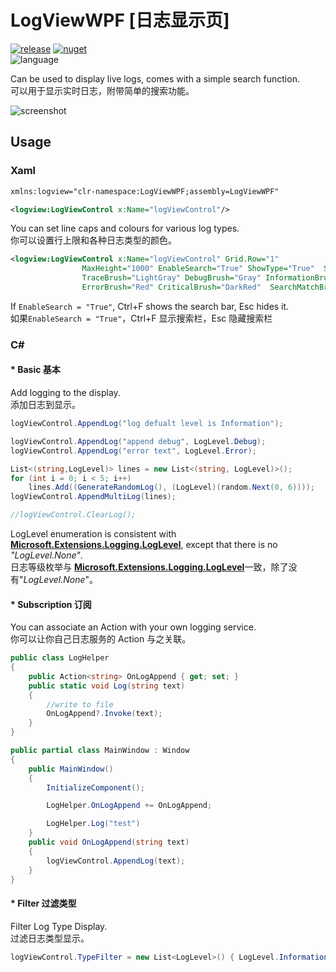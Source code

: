# LogViewWPF [日志显示页]

[![release](https://img.shields.io/github/v/release/tp1415926535/LogViewWPF?color=green&logo=github)](https://github.com/tp1415926535/LogViewWPF/releases) 
[![nuget](https://img.shields.io/nuget/v/LogViewWPF?color=lightblue&logo=nuget)](https://www.nuget.org/packages/LogViewWPF)     
![language](https://img.shields.io/github/languages/top/tp1415926535/LogViewWPF)

Can be used to display live logs, comes with a simple search function.    
可以用于显示实时日志，附带简单的搜索功能。   
    

![screenshot](https://github.com/tp1415926535/LogViewWPF/assets/58326584/b593f591-17e4-4fa0-b1a0-c86e5a295ec6)


## Usage
### Xaml
``` xml
xmlns:logview="clr-namespace:LogViewWPF;assembly=LogViewWPF"

<logview:LogViewControl x:Name="logViewControl"/>
```
You can set line caps and colours for various log types.      
你可以设置行上限和各种日志类型的颜色。   
``` xml
<logview:LogViewControl x:Name="logViewControl" Grid.Row="1" 
                MaxHeight="1000" EnableSearch="True" ShowType="True"  Spacing="10,5"
                TraceBrush="LightGray" DebugBrush="Gray" InformationBrush="Black" WarningBrush="DarkOrange"
                ErrorBrush="Red" CriticalBrush="DarkRed"  SearchMatchBrush="#DDF5FF" SearchCurrentBrush="#FFFAE1"/>
```
If `EnableSearch = "True"`, Ctrl+F shows the search bar, Esc hides it.    
如果`EnableSearch = "True"`，Ctrl+F 显示搜索栏，Esc 隐藏搜索栏


### C# 

#### * **Basic 基本**
Add logging to the display.    
添加日志到显示。   
``` c#
logViewControl.AppendLog("log defualt level is Information");

logViewControl.AppendLog("append debug", LogLevel.Debug);
logViewControl.AppendLog("error text", LogLevel.Error);

List<(string,LogLevel)> lines = new List<(string, LogLevel)>();
for (int i = 0; i < 5; i++)
    lines.Add((GenerateRandomLog(), (LogLevel)(random.Next(0, 6))));
logViewControl.AppendMultiLog(lines);

//logViewControl.ClearLog();
``` 
LogLevel enumeration is consistent with [**Microsoft.Extensions.Logging.LogLevel**](https://learn.microsoft.com/dotnet/api/microsoft.extensions.logging.loglevel?view=net-8.0), except that there is no *"LogLevel.None"*.   
日志等级枚举与 [**Microsoft.Extensions.Logging.LogLevel**](https://learn.microsoft.com/dotnet/api/microsoft.extensions.logging.loglevel?view=net-8.0)一致，除了没有"*LogLevel.None*"。    
     
#### * **Subscription 订阅**
You can associate an Action with your own logging service.    
你可以让你自己日志服务的 Action 与之关联。     
``` c#
public class LogHelper
{
    public Action<string> OnLogAppend { get; set; }
    public static void Log(string text)
    {
        //write to file
        OnLogAppend?.Invoke(text);
    }
}

public partial class MainWindow : Window
{
    public MainWindow()
    {
        InitializeComponent();

        LogHelper.OnLogAppend += OnLogAppend;

        LogHelper.Log("test")
    }
    public void OnLogAppend(string text)
    {
        logViewControl.AppendLog(text);
    }
}
```
     
#### * **Filter 过滤类型**
Filter Log Type Display.     
过滤日志类型显示。   
``` c#
logViewControl.TypeFilter = new List<LogLevel>() { LogLevel.Information, LogLevel.Error };
```
